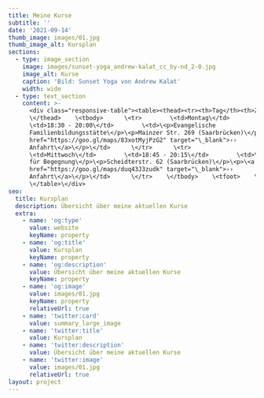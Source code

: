 ```yaml
---
title: Meine Kurse
subtitle: ''
date: '2021-09-14'
thumb_image: images/01.jpg
thumb_image_alt: Kursplan
sections:
  - type: image_section
    image: images/sunset-yoga_andrew-kalat_cc_by-nd_2-0.jpg
    image_alt: Kurse
    caption: 'Bild: Sunset Yoga von Andrew Kalat'
    width: wide
  - type: text_section
    content: >-
      <div class="responsive-table"><table><thead><tr><th>Tag</th><th>Zeit</th><th>Ort\</th>      \</tr>   
      \</thead>    \<tbody>      \<tr>        \<td>Montag\</td>       
      \<td>18:30 - 20:00\</td>        \<td>\<p>Evangelische
      Familienbildungsstätte\</p>\<p>Mainzer Str. 269 (Saarbrücken)\</p>\<p>\<a
      href="https://goo.gl/maps/83xotMyjPzG2" target="\_blank">››
      Anfahrt\</a>\</p>\</td>      \</tr>      \<tr>       
      \<td>Mittwoch\</td>        \<td>18:45 - 20:15\</td>        \<td>\<p>Raum
      für Begegnung\</p>\<p>Scheidterstr. 62 (Saarbrücken)\</p>\<p>\<a
      href="https://goo.gl/maps/duq43J3zudk" target="\_blank">››
      Anfahrt\</a>\</p>\</td>      \</tr>    \</tbody>    \<tfoot>    \</tfoot> 
      \</table>\</div>
seo:
  title: Kursplan
  description: Übersicht über meine aktuellen Kurse
  extra:
    - name: 'og:type'
      value: website
      keyName: property
    - name: 'og:title'
      value: Kursplan
      keyName: property
    - name: 'og:description'
      value: Übersicht über meine aktuellen Kurse
      keyName: property
    - name: 'og:image'
      value: images/01.jpg
      keyName: property
      relativeUrl: true
    - name: 'twitter:card'
      value: summary_large_image
    - name: 'twitter:title'
      value: Kursplan
    - name: 'twitter:description'
      value: Übersicht über meine aktuellen Kurse
    - name: 'twitter:image'
      value: images/01.jpg
      relativeUrl: true
layout: project
---
```

